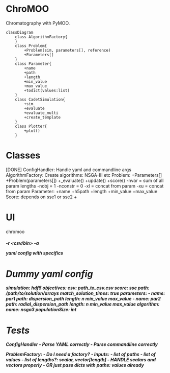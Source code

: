 # ChroMOO

Chromatography with PyMOO.

```{.mermaid format=pdf}
classDiagram
    class AlgorithmFactory{
    }
    class Problem{
        +Problem(sim, parameters[], reference)
        +Parameters[]
    }
    class Parameter{
        +name
        +path
        +length
        +min_value
        +max_value
        +todict(values:list)
    }
    class CadetSimulation{
        +sim
        +evaluate
        +evaluate_multi
        +create_template
    }
    class Plotter{
        +plot()
    }
```

# Classes

[DONE] ConfigHandler: Handle yaml and commandline args
AlgorithmFactory: Create algorithms: NSGA-III etc
Problem: 
    +Parameters[]
    +Problem(parameters[])
    +_evaluate()
    +update()
    +score()
    -nvar = sum of all param lengths
    -nobj = 1
    -nconstr = 0
    -xl = concat from param
    -xu = concat from param
Parameter: 
    +name
    +h5path
    +length
    +min_value
    +max_value
Score: depends on sse1 or sse2
    +

# UI
chromoo <h5> -r <csv/bin> -a <algo>

yaml config with specifics

# Dummy yaml config
simulation: hdf5
objectives: 
    csv: path_to_csv.csv
    score: sse
    path: /path/to/solution/arrays
    match_solution_times: true
parameters:
    - name: par1
      path: dispersion_path
      length: n
      min_value
      max_value
    - name: par2
      path: radial_dispersion_path
      length: n
      min_value
      max_value
algorithm: 
    name: nsga3
    populationSize: int

# Tests

ConfigHandler
    - Parse YAML correctly 
    - Parse commandline correctly 

ProblemFactory:
    - Do I need a factory?
    - Inputs: 
        - list of paths
        - list of values
        - list of lengths?: scalar, vector[length]
        - HANDLE scalars and vectors properly
        - OR just pass dicts with paths: values already
